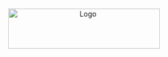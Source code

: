 <br />
<p align="center">
  <a href="https://github.com/koraytt/KT">
    <img src="images/line_blank.png" alt="Logo" width="300" height="80">
  </a>

